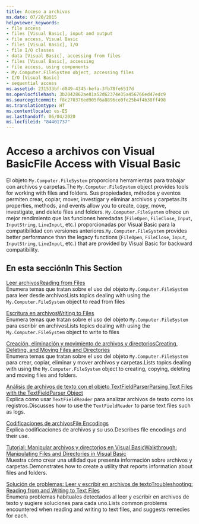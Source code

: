 ```yaml
---
title: Acceso a archivos
ms.date: 07/20/2015
helpviewer_keywords:
- file access
- files [Visual Basic], input and output
- file access, Visual Basic
- files [Visual Basic], I/O
- file I/O classes
- data [Visual Basic], accessing from files
- files [Visual Basic], accessing
- file access, using components
- My.Computer.FileSystem object, accessing files
- I/O [Visual Basic]
- sequential access
ms.assetid: 231533bf-d049-4345-befa-3fb78fe6517d
ms.openlocfilehash: 3b2042862ae81a52d62374e35a456766ed47edc9
ms.sourcegitcommit: f8c270376ed905f6a8896ce0fe25b4f4b38ff498
ms.translationtype: HT
ms.contentlocale: es-ES
ms.lasthandoff: 06/04/2020
ms.locfileid: "84401737"
---
```

# <a name="file-access-with-visual-basic"></a><span data-ttu-id="0e20f-102">Acceso a archivos con Visual Basic</span><span class="sxs-lookup"><span data-stu-id="0e20f-102">File Access with Visual Basic</span></span>

<span data-ttu-id="0e20f-103">El objeto `My.Computer.FileSystem` proporciona herramientas para trabajar con archivos y carpetas.</span><span class="sxs-lookup"><span data-stu-id="0e20f-103">The `My.Computer.FileSystem` object provides tools for working with files and folders.</span></span> <span data-ttu-id="0e20f-104">Sus propiedades, métodos y eventos permiten crear, copiar, mover, investigar y eliminar archivos y carpetas.</span><span class="sxs-lookup"><span data-stu-id="0e20f-104">Its properties, methods, and events allow you to create, copy, move, investigate, and delete files and folders.</span></span> <span data-ttu-id="0e20f-105">`My.Computer.FileSystem` ofrece un mejor rendimiento que las funciones heredadas (`FileOpen`, `FileClose`, `Input`, `InputString`, `LineInput`, etc.) proporcionadas por Visual Basic para la compatibilidad con versiones anteriores.</span><span class="sxs-lookup"><span data-stu-id="0e20f-105">`My.Computer.FileSystem` provides better performance than the legacy functions (`FileOpen`, `FileClose`, `Input`, `InputString`, `LineInput`, etc.) that are provided by Visual Basic for backward compatibility.</span></span>  
  
## <a name="in-this-section"></a><span data-ttu-id="0e20f-106">En esta sección</span><span class="sxs-lookup"><span data-stu-id="0e20f-106">In This Section</span></span>  

 [<span data-ttu-id="0e20f-107">Leer archivos</span><span class="sxs-lookup"><span data-stu-id="0e20f-107">Reading from Files</span></span>](reading-from-files.md)  
 <span data-ttu-id="0e20f-108">Enumera temas que tratan sobre el uso del objeto `My.Computer.FileSystem` para leer desde archivos</span><span class="sxs-lookup"><span data-stu-id="0e20f-108">Lists topics dealing with using the `My.Computer.FileSystem` object to read from files</span></span>  
  
 [<span data-ttu-id="0e20f-109">Escritura en archivos</span><span class="sxs-lookup"><span data-stu-id="0e20f-109">Writing to Files</span></span>](writing-to-files.md)  
 <span data-ttu-id="0e20f-110">Enumera temas que tratan sobre el uso del objeto `My.Computer.FileSystem` para escribir en archivos</span><span class="sxs-lookup"><span data-stu-id="0e20f-110">Lists topics dealing with using the `My.Computer.FileSystem` object to write to files</span></span>  
  
 [<span data-ttu-id="0e20f-111">Creación, eliminación y movimiento de archivos y directorios</span><span class="sxs-lookup"><span data-stu-id="0e20f-111">Creating, Deleting, and Moving Files and Directories</span></span>](creating-deleting-and-moving-files-and-directories.md)  
 <span data-ttu-id="0e20f-112">Enumera temas que tratan sobre el uso del objeto `My.Computer.FileSystem` para crear, copiar, eliminar y mover archivos y carpetas.</span><span class="sxs-lookup"><span data-stu-id="0e20f-112">Lists topics dealing with using the `My.Computer.FileSystem` object to creating, copying, deleting and moving files and folders.</span></span>  
  
 [<span data-ttu-id="0e20f-113">Análisis de archivos de texto con el objeto TextFieldParser</span><span class="sxs-lookup"><span data-stu-id="0e20f-113">Parsing Text Files with the TextFieldParser Object</span></span>](parsing-text-files-with-the-textfieldparser-object.md)  
 <span data-ttu-id="0e20f-114">Explica cómo usar `TextFieldReader` para analizar archivos de texto como los registros.</span><span class="sxs-lookup"><span data-stu-id="0e20f-114">Discusses how to use the `TextFieldReader` to parse text files such as logs.</span></span>  
  
 [<span data-ttu-id="0e20f-115">Codificaciones de archivos</span><span class="sxs-lookup"><span data-stu-id="0e20f-115">File Encodings</span></span>](file-encodings.md)  
 <span data-ttu-id="0e20f-116">Explica codificaciones de archivos y su uso.</span><span class="sxs-lookup"><span data-stu-id="0e20f-116">Describes file encodings and their use.</span></span>  
  
 [<span data-ttu-id="0e20f-117">Tutorial: Manipular archivos y directorios en Visual Basic</span><span class="sxs-lookup"><span data-stu-id="0e20f-117">Walkthrough: Manipulating Files and Directories in Visual Basic</span></span>](walkthrough-manipulating-files-and-directories.md)  
 <span data-ttu-id="0e20f-118">Muestra cómo crear una utilidad que presenta información sobre archivos y carpetas.</span><span class="sxs-lookup"><span data-stu-id="0e20f-118">Demonstrates how to create a utility that reports information about files and folders.</span></span>  
  
 [<span data-ttu-id="0e20f-119">Solución de problemas: Leer y escribir en archivos de texto</span><span class="sxs-lookup"><span data-stu-id="0e20f-119">Troubleshooting: Reading from and Writing to Text Files</span></span>](troubleshooting-reading-from-and-writing-to-text-files.md)  
 <span data-ttu-id="0e20f-120">Enumera problemas habituales detectados al leer y escribir en archivos de texto y sugiere soluciones para cada uno.</span><span class="sxs-lookup"><span data-stu-id="0e20f-120">Lists common problems encountered when reading and writing to text files, and suggests remedies for each.</span></span>
